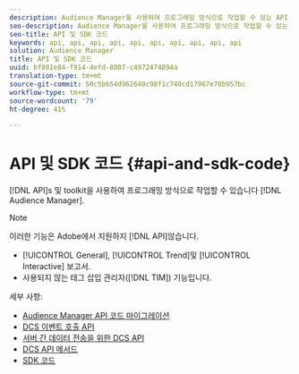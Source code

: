 ```yaml
---
description: Audience Manager을 사용하여 프로그래밍 방식으로 작업할 수 있는 API 및 툴킷
seo-description: Audience Manager을 사용하여 프로그래밍 방식으로 작업할 수 있는 API 및 툴킷
seo-title: API 및 SDK 코드
keywords: api, api, api, api, api, api, api, api, api, api
solution: Audience Manager
title: API 및 SDK 코드
uuid: bf801e84-f914-4efd-8807-c4972474894a
translation-type: tm+mt
source-git-commit: 50c5b654d962649c98f1c740cd17967e70b957bc
workflow-type: tm+mt
source-wordcount: '79'
ht-degree: 41%

---
```



# API 및 SDK 코드 {#api-and-sdk-code}

[!DNL API]s 및 toolkit을 사용하여 프로그래밍 방식으로 작업할 수 있습니다 [!DNL Audience Manager].

>[!NOTE]
>
>이러한 기능은 Adobe에서 지원하지 [!DNL API]않습니다.
>
>* [!UICONTROL General], [!UICONTROL Trend]및 [!UICONTROL Interactive] 보고서.
>* 사용되지 않는 태그 삽입 관리자([!DNL TIM]) 기능입니다.


세부 사항:

* [Audience Manager API 코드 마이그레이션](api-swagger-migration.md)
* [DCS 이벤트 호출 API](dcs-intro/dcs-event-calls/dcs-event-calls.md)
* [서버 간 데이터 전송을 위한 DCS API](dcs-intro/dcs-s2s/dcs-s2s.md)
* [DCS API 메서드](dcs-intro/dcs-api-reference/dcs-api-methods.md)
* [SDK 코드](/help/using/api/aam-sdk.md)
